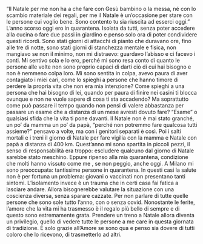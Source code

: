 “Il Natale per me non ha a che fare con Gesù bambino o la messa, né con lo scambio materiale dei regali, per me il Natale è un’occasione per stare con le persone cui voglio bene. Sono contento tu sia riuscita ad esserci oggi.”
L’anno scorso oggi ero in quarantena. Isolata da tutti, senza poter accedere alla cucina o fare due passi in giardino e penso solo ora di poter condividere questi ricordi.
Sono stati giorni di attacchi di pianto che duravano ore, fino alle tre di notte, sono stati giorni di stanchezza mentale e fisica, non mangiavo se non il minimo, non mi distraevo: guardavo l’abisso e ci facevo i conti. Mi sentivo sola e lo ero, perché mi sono resa conto di quanto le persone alle volte non sono proprio capaci di darti ciò di cui hai bisogno e non è nemmeno colpa loro. 
Mi sono sentita in colpa, avevo paura di aver contagiato i miei cari, come lo spieghi a persone che hanno timore di perdere la propria vita che non era mia intenzione? 
Come spieghi a una persona che hai bisogno di lei, quando per paura di finire nei casini ti blocca ovunque e non ne vuole sapere di cosa ti sta accadendo?
Ma soprattutto come può passare il tempo quando non pensi di valere abbastanza per passare un esame che a distanza di un mese avresti dovuto fare? “Esame” o qualsiasi sfida che la vita ti pone davanti. 
Il Natale non è mai stato granché, un po’ da mamma un po’ da papà, “perché non potremmo fare qualcosa tutti assieme?” pensavo a volte, ma con i genitori separati è così. 
Poi i salti mortali e i treni il giorno di Natale per fare vigilia con la mamma e Natale con papà a distanza di 400 km. 
Quest’anno mi sono spartita in piccoli pezzi, il senso di responsabilità era troppo: escludere qualcuno dal giorno di Natale sarebbe stato meschino. 
Eppure ripenso alla mia quarantena, condizione che molti hanno vissuto come me , se non peggio, anche oggi.
 A Milano mi sono preoccupata: tantissime persone in quarantena. In questi casi la salute non è per fortuna un problema: giovani o vaccinati non presentano tanti sintomi. L’isolamento invece è un trauma che in certi casa fai fatica a lasciare andare. Allora bisognerebbe valutare la situazione con una coscienza diversa, senza sparare cazzate.
Per non parlare di tutte quelle persone che sono sole tutto l’anno, con o senza covid. 
Nonostante le ferite, l’amore che la vita mi ha trasmesso è il regalo più bello di sempre e di questo sono estremamente grata. 
Prendere un treno a Natale allora diventa un privilegio, quello di vedere tutte le persone a me care in questa giornata di tradizione.
È solo grazie all’Amore se sono qua e penso sia dovere di tutti coloro che lo ricevono, di trasmetterlo ad altri. 
 
 




